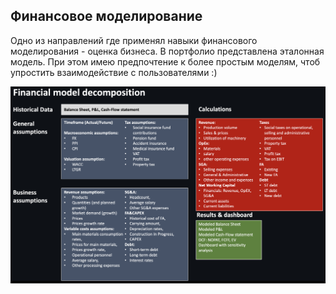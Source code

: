 ## Финансовое моделирование

Одно из направлений где применял навыки финансового моделирования - оценка бизнеса. В портфолио представлена эталонная модель. 
При этом имею предпочтение к более простым моделям, чтоб упростить взаимодействие с пользователями :) 

![alt text](https://github.com/Denis1gn/portfolio/blob/main/Financial%20model/decomposition.png)
